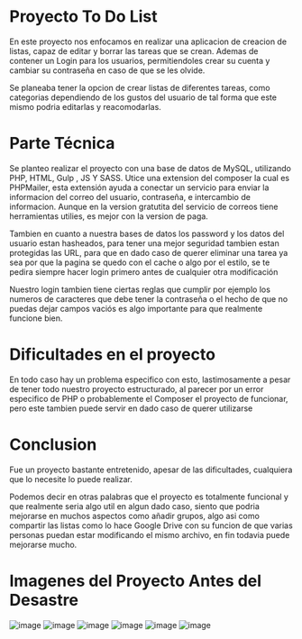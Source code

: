 # Proyecto To Do List
En este proyecto nos enfocamos en realizar una aplicacion de creacion de listas, capaz de editar y borrar las tareas que se crean. Ademas de contener un Login para los usuarios, permitiendoles crear su cuenta y cambiar su contraseña en caso de que se les olvide.

Se planeaba tener la opcion de crear listas de diferentes tareas, como categorias dependiendo de los gustos del usuario de tal forma que este mismo podria editarlas y reacomodarlas.

# Parte Técnica
Se planteo realizar el proyecto con una base de datos de MySQL, utilizando PHP, HTML, Gulp , JS Y SASS.
Utice una extension del composer la cual es PHPMailer, esta extensión ayuda a conectar un servicio para enviar la informacion del correo del usuario, contraseña, e intercambio de informacion.
Aunque en la version gratutita del servicio de correos tiene herramientas utilies, es mejor con la version de paga.

Tambien en cuanto a nuestra bases de datos los password y los datos del usuario estan hasheados, para tener una mejor seguridad tambien estan protegidas las URL, para que en dado caso de querer eliminar una tarea ya sea por que la pagina se quedo con el cache o algo por el estilo, se te pedira siempre hacer login primero antes de cualquier otra modificación

Nuestro login tambien tiene ciertas reglas que cumplir por ejemplo los numeros de caracteres que debe tener la contraseña o el hecho de que no puedas dejar campos vaciós es algo importante para que realmente funcione bien.

# Dificultades en el proyecto
En todo caso hay un problema especifico con esto, lastimosamente a pesar de tener todo nuestro proyecto estructurado, al parecer por un error especifico de PHP o probablemente el Composer el proyecto de funcionar, pero este tambien puede servir en dado caso de querer utilizarse

# Conclusion
Fue un proyecto bastante entretenido, apesar de las dificultades, cualquiera que lo necesite lo puede realizar.

Podemos decir en otras palabras que el proyecto es totalmente funcional y que realmente seria algo util en algun dado caso, siento que podria mejorarse en muchos aspectos como añadir grupos, algo asi como compartir las listas como lo hace Google Drive con su funcion de que varias personas puedan estar modificando el mismo archivo, en fin todavia puede mejorarse mucho.

# Imagenes del Proyecto Antes del Desastre
![image](https://user-images.githubusercontent.com/111943639/205853649-b2fb2a40-9992-4b74-982c-6756f22361f8.png)
![image](https://user-images.githubusercontent.com/111943639/205853709-585dc1c5-cb81-4082-ae9d-89cbe3b918d8.png)
![image](https://user-images.githubusercontent.com/111943639/205853967-acc97f49-33e3-4ce5-b74f-0cde39d6457b.png)
![image](https://user-images.githubusercontent.com/111943639/205854030-f9e5c561-f6ce-469d-a6d6-8f78f7cc4f70.png)
![image](https://user-images.githubusercontent.com/111943639/205854112-3aef2172-99fd-4419-9713-e2abf248f353.png)
![image](https://user-images.githubusercontent.com/111943639/205854194-bec9cc26-9802-49ed-832e-2a6d5d64a83a.png)


